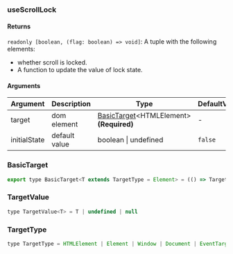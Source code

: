 ### useScrollLock

#### Returns

`readonly [boolean, (flag: boolean) => void]`: A tuple with the following elements:

- whether scroll is locked.
- A function to update the value of lock state.

#### Arguments

| Argument     | Description   | Type                                                          | DefaultValue |
| ------------ | ------------- | ------------------------------------------------------------- | ------------ |
| target       | dom element   | [BasicTarget](#BasicTarget)&lt;HTMLElement&gt; **(Required)** | -            |
| initialState | default value | boolean \| undefined                                          | `false`      |

### BasicTarget

```js
export type BasicTarget<T extends TargetType = Element> = (() => TargetValue<T>) | TargetValue<T> | MutableRefObject<TargetValue<T>>
```

### TargetValue

```js
type TargetValue<T> = T | undefined | null
```

### TargetType

```js
type TargetType = HTMLElement | Element | Window | Document | EventTarget
```
